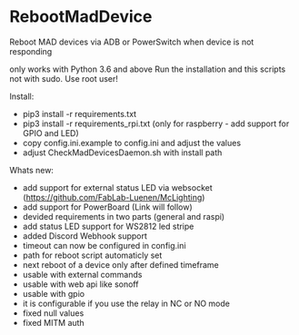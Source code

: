 # RebootMadDevice
Reboot MAD devices via ADB or PowerSwitch when device is not responding

only works with Python 3.6 and above
Run the installation and this scripts not with sudo. Use root user!

Install:
- pip3 install -r requirements.txt
- pip3 install -r requirements_rpi.txt (only for raspberry - add support for GPIO and LED)
- copy config.ini.example to config.ini and adjust the values
- adjust CheckMadDevicesDaemon.sh with install path

Whats new:
- add support for external status LED via websocket (https://github.com/FabLab-Luenen/McLighting)
- add support for PowerBoard (Link will follow)
- devided requirements in two parts (general and raspi)
- add status LED support for WS2812 led stripe
- added Discord Webhook support
- timeout can now be configured in config.ini
- path for reboot script automaticly set
- next reboot of a device only after defined timeframe
- usable with external commands
- usable with web api like sonoff
- usable with gpio
- it is configurable if you use the relay in NC or NO mode
- fixed null values
- fixed MITM auth
